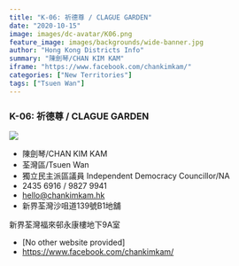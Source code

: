 ```yaml
---
title: "K-06: 祈德尊 / CLAGUE GARDEN"
date: "2020-10-15"
image: images/dc-avatar/K06.png
feature_image: images/backgrounds/wide-banner.jpg
author: "Hong Kong Districts Info"
summary: "陳劍琴/CHAN KIM KAM"
iframe: "https://www.facebook.com/chankimkam/"
categories: ["New Territories"]
tags: ["Tsuen Wan"]
---
```


### K-06: 祈德尊 / CLAGUE GARDEN  
![](/images/dc-avatar/K06.png)  

 - 陳劍琴/CHAN KIM KAM  
 - 荃灣區/Tsuen Wan  
 - 獨立民主派區議員 Independent Democracy Councillor/NA  
 - 2435 6916 / 9827 9941  
 - hello@chankimkam.hk  
 - 新界荃灣沙咀道139號B1地舖
新界荃灣福來邨永康樓地下9A室  
 - [No other website provided]  
 - https://www.facebook.com/chankimkam/
